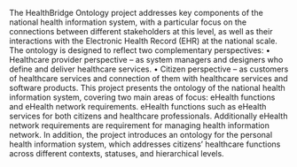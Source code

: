 The HealthBridge Ontology project addresses key components of the national health information system, with a particular focus on the connections between different stakeholders at this level, as well as their interactions with the Electronic Health Record (EHR) at the national scale.
The ontology is designed to reflect two complementary perspectives:
    • Healthcare provider perspective – as system managers and designers who define and deliver healthcare services.
    • Citizen perspective – as customers of healthcare services and connection of them with healthcare services and software products.
    This project presents the ontology of the national health information system, covering two main areas of focus: eHealth functions and eHealth network requirements. eHealth functions such as eHealth services for both citizens and healthcare professionals. Additionally  eHealth network requirements are requirement for managing health information network. In addition, the project introduces an ontology for the personal health information system, which addresses citizens’ healthcare functions across different contexts, statuses, and hierarchical levels.
